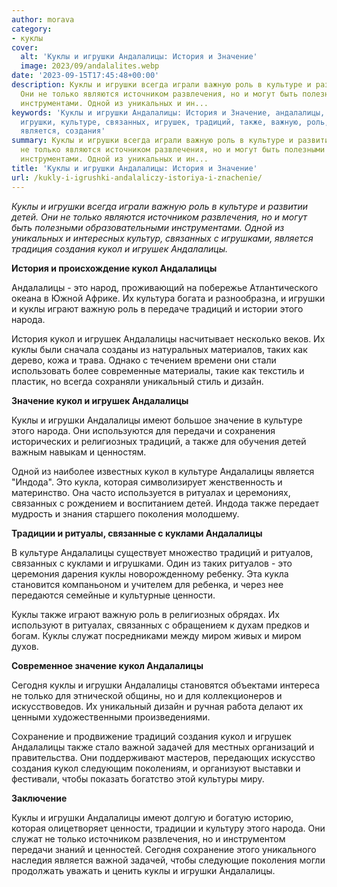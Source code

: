 ```yaml
---
author: morava
category:
- куклы
cover:
  alt: 'Куклы и игрушки Андалалицы: История и Значение'
  image: 2023/09/andalalites.webp
date: '2023-09-15T17:45:48+00:00'
description: Куклы и игрушки всегда играли важную роль в культуре и развитии детей.
  Они не только являются источником развлечения, но и могут быть полезными образовательными
  инструментами. Одной из уникальных и ин...
keywords: 'Куклы и игрушки Андалалицы: История и Значение, андалалицы, куклы, кукол,
  игрушки, культуре, связанных, игрушек, традиций, также, важную, роль, детей, только,
  является, создания'
summary: Куклы и игрушки всегда играли важную роль в культуре и развитии детей. Они
  не только являются источником развлечения, но и могут быть полезными образовательными
  инструментами. Одной из уникальных и ин...
title: 'Куклы и игрушки Андалалицы: История и Значение'
url: /kukly-i-igrushki-andalaliczy-istoriya-i-znachenie/
---
```


_Куклы и игрушки всегда играли важную роль в культуре и развитии детей. Они не только являются источником развлечения, но и могут быть полезными образовательными инструментами. Одной из уникальных и интересных культур, связанных с игрушками, является традиция создания кукол и игрушек Андалалицы._

**История и происхождение кукол Андалалицы**

Андалалицы \- это народ, проживающий на побережье Атлантического океана в Южной Африке. Их культура богата и разнообразна, и игрушки и куклы играют важную роль в передаче традиций и истории этого народа.

История кукол и игрушек Андалалицы насчитывает несколько веков. Их куклы были сначала созданы из натуральных материалов, таких как дерево, кожа и трава. Однако с течением времени они стали использовать более современные материалы, такие как текстиль и пластик, но всегда сохраняли уникальный стиль и дизайн.

**Значение кукол и игрушек Андалалицы**

Куклы и игрушки Андалалицы имеют большое значение в культуре этого народа. Они используются для передачи и сохранения исторических и религиозных традиций, а также для обучения детей важным навыкам и ценностям.

Одной из наиболее известных кукол в культуре Андалалицы является "Индода". Это кукла, которая символизирует женственность и материнство. Она часто используется в ритуалах и церемониях, связанных с рождением и воспитанием детей. Индода также передает мудрость и знания старшего поколения молодшему.

**Традиции и ритуалы, связанные с куклами Андалалицы**

В культуре Андалалицы существует множество традиций и ритуалов, связанных с куклами и игрушками. Один из таких ритуалов \- это церемония дарения куклы новорожденному ребенку. Эта кукла становится компаньоном и учителем для ребенка, и через нее передаются семейные и культурные ценности.

Куклы также играют важную роль в религиозных обрядах. Их используют в ритуалах, связанных с обращением к духам предков и богам. Куклы служат посредниками между миром живых и миром духов.

**Современное значение кукол Андалалицы**

Сегодня куклы и игрушки Андалалицы становятся объектами интереса не только для этнической общины, но и для коллекционеров и искусствоведов. Их уникальный дизайн и ручная работа делают их ценными художественными произведениями.

Сохранение и продвижение традиций создания кукол и игрушек Андалалицы также стало важной задачей для местных организаций и правительства. Они поддерживают мастеров, передающих искусство создания кукол следующим поколениям, и организуют выставки и фестивали, чтобы показать богатство этой культуры миру.

**Заключение**

Куклы и игрушки Андалалицы имеют долгую и богатую историю, которая олицетворяет ценности, традиции и культуру этого народа. Они служат не только источником развлечения, но и инструментом передачи знаний и ценностей. Сегодня сохранение этого уникального наследия является важной задачей, чтобы следующие поколения могли продолжать уважать и ценить куклы и игрушки Андалалицы.